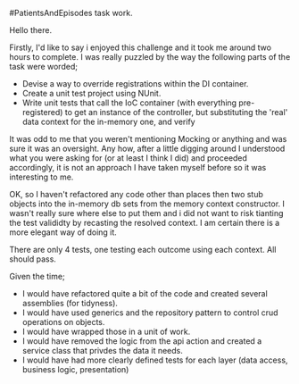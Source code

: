 #PatientsAndEpisodes task work.

Hello there.

Firstly, I'd like to say i enjoyed this challenge and it took me around two hours to complete.
I was really puzzled by the way the following parts of the task were worded;

- Devise a way to override registrations within the DI container.
- Create a unit test project using NUnit.
- Write unit tests that call the IoC container (with everything pre-registered) to get an instance of the controller, but substituting the 'real' data context for the in-memory one, and verify 

It was odd to me that you weren't mentioning Mocking or anything and was sure it was an oversight. Any how, after a little digging around I understood what you were asking for (or at least I think I did) and proceeded accordingly, it is not an approach I have taken myself before so it was interesting to me.

OK, so I haven't refactored any code other than places then two stub objects into the in-memory db sets from the memory context constructor. I wasn't really sure where else to put them and i did not want to risk tianting the test valididty by recasting the resolved context. I am certain there is a more elegant way of doing it.

There are only 4 tests, one testing each outcome using each context. All should pass.

Given the time;

- I would have refactored quite a bit of the code and created several assemblies (for tidyness).
- I would have used generics and the repository pattern to control crud operations on objects.
- I would have wrapped those in a unit of work.
- I would have removed the logic from the api action and created a service class that privdes the data it needs.
- I would have had more clearly defined tests for each layer (data access, business logic, presentation)

